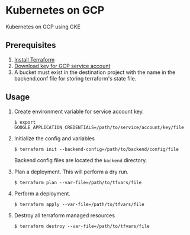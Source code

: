# Kubernetes on GCP
Kubernetes on GCP using GKE

## Prerequisites
1. [Install Terraform](https://www.terraform.io/intro/getting-started/install.html)
2. [Download key for GCP service account](https://cloud.google.com/iam/docs/creating-managing-service-account-keys)
3. A bucket must exist in the destination project with the name in the backend.conf file for storing terraform's state file.

## Usage

1. Create environment variable for service account key.  
   ```
   $ export GOOGLE_APPLICATION_CREDENTIALS=/path/to/service/account/key/file
   ```
   
1. Initialize the config and variables 
   ```
   $ terraform init --backend-config=/path/to/backend/config/file
   ```
   Backend config files are located the `backend` directory.
   
1. Plan a deployment. This will perform a dry run. 
   ```
   $ terraform plan --var-file=/path/to/tfvars/file
   ```
   
1. Perform a deployment. 
   ```
   $ terraform apply --var-file=/path/to/tfvars/file
   ```
   
1. Destroy all terraform managed resources
   ```
   $ terraform destroy --var-file=/path/to/tfvars/file
   ```
 
